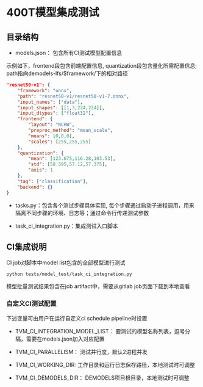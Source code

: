# 400T模型集成测试


## 目录结构
- models.json： 包含所有CI测试模型配置信息

示例如下，frontend段包含前端配置信息, quantization段包含量化所需配置信息; path指向demodels-lfs/$framework/下的相对路径
```json
"resnet50-v1": {
    "framework": "onnx",
    "path": "resnet50-v1/resnet50-v1-7.onnx",
    "input_names": ["data"],
    "input_shapes": [[1,3,224,224]],
    "input_dtypes": ["float32"],
    "frontend": {
        "layout": "NCHW",
        "preproc_method": "mean_scale",
        "means": [0,0,0],
        "scales": [255,255,255]
    },
    "quantization": {
        "mean": [123.675,116.28,103.53],
        "std": [58.395,57.12,57.375],
        "axis": 1
    },
    "tag": ["classification"],
    "backend": {}
}
```

- tasks.py：包含各个测试步骤具体实现, 每个步骤通过启动子进程调用，用来隔离不同步骤的环境、日志等；通过命令行传递测试参数

- task_ci_integration.py：集成测试入口脚本

## CI集成说明

CI job对脚本中model list包含的全部模型进行测试
```
python tests/model_test/task_ci_integration.py
```

模型批量测试结果包含在job artifact中，需要从gitlab job页面下载到本地查看

### 自定义CI测试配置
下述变量可由用户在运行自定义ci schedule pipeline时设置

- TVM_CI_INTEGRATION_MODEL_LIST： 要测试的模型名称列表，逗号分隔，需要在models.json加入对应配置

- TVM_CI_PARALLELISM： 测试并行度，默认2进程并发

- TVM_CI_WORKING_DIR:  工作目录和运行日志保存路径，本地测试时可调整

- TVM_CI_DEMODELS_DIR： DEMODELS项目根目录，本地测试时可调整

